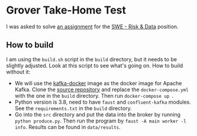 # Grover Take-Home Test

I was asked to solve [an assignment](https://github.com/devsbb/grover-engineering-recruitment/tree/master/challenges/abalone-data-processing) for the [SWE - Risk & Data](https://boards.greenhouse.io/grover/jobs/4470003003) position.

## How to build

I am using the `build.sh` script in the `build` directory, but it needs to be slightly adjusted. Look at this script to see what's going on. How to build without it:

- We will use the [kafka-docker](https://hub.docker.com/r/wurstmeister/kafka/) image as the docker image for Apache Kafka. Clone the [source repository](https://github.com/wurstmeister/kafka-docker) and replace the `docker-compose.yml` with the one in the `build` directory. Then run  `docker-compose up `.
- Python version is 3.8, need to have `faust` and `confluent-kafka` modules. See the `requirements.txt` in the `build` directory.
- Go into the `src` directory and put the data into the broker by running `python produce.py`. Then run the program by `faust -A main worker -l info`. Results can be found in `data/results`.
